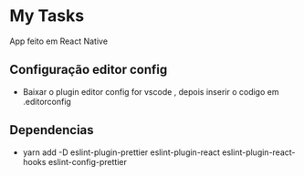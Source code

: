 # My Tasks

App feito em React Native

## Configuração editor config

- Baixar o plugin editor config for vscode , depois inserir o codigo em .editorconfig

## Dependencias

- yarn add -D eslint-plugin-prettier eslint-plugin-react eslint-plugin-react-hooks eslint-config-prettier
